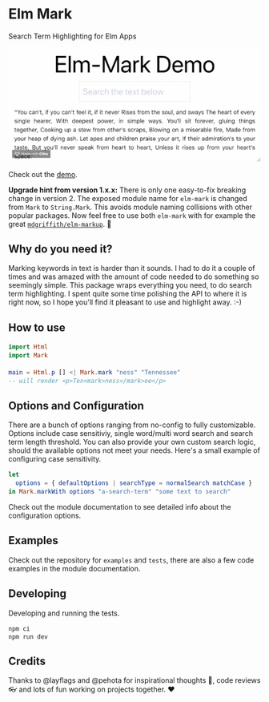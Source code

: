 # Elm Mark

Search Term Highlighting for Elm Apps

![elm-mark-demo](https://raw.githubusercontent.com/ChristophP/elm-mark/master/elm-mark-demo.gif)

Check out the [demo](https://elm-mark-demo.deedop.de/).

**Upgrade hint from version 1.x.x:**
There is only one easy-to-fix breaking change in version 2.
The exposed module name for `elm-mark` is changed from `Mark` to `String.Mark`.
This avoids module naming collisions with other popular packages. Now feel free
to use both `elm-mark` with for example the great
[`mdgriffith/elm-markup`](https://package.elm-lang.org/packages/mdgriffith/elm-markup/latest/). 🎉

## Why do you need it?

Marking keywords in text is harder than it sounds. I had to do it a couple of
times and was amazed with the amount of code needed to do something so seemingly simple.
This package wraps everything you need, to do search term highlighting.
I spent quite some time polishing the API to where it is right now, so I hope
you'll find it pleasant to use and highlight away. :-)

## How to use

```elm
import Html
import Mark

main = Html.p [] <| Mark.mark "ness" "Tennessee"
-- will render <p>Ten<mark>ness</mark>ee</p>
```

## Options and Configuration

There are a bunch of options ranging from no-config to fully customizable.
Options include case sensitiviy, single word/multi word search and search term
length threshold. You can also provide your own custom search logic, should the
available options not meet your needs.
Here's a small example of configuring case sensitivity.

```elm
let
  options = { defaultOptions | searchType = normalSearch matchCase }
in Mark.markWith options "a-search-term" "some text to search"
```

Check out the module documentation to see detailed info about the
configuration options.

## Examples

Check out the repository for `examples` and `tests`, there are also a few code
examples in the module documentation.

## Developing

Developing and running the tests.

```
npm ci
npm run dev
```
## Credits

Thanks to @layflags and @pehota for inspirational thoughts 🤔, code reviews 👓 and
lots of fun working on projects together. ❤
